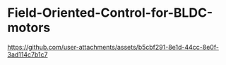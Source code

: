 # Field-Oriented-Control-for-BLDC-motors

https://github.com/user-attachments/assets/b5cbf291-8e1d-44cc-8e0f-3ad114c7b1c7

